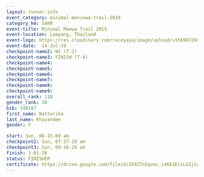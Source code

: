 ```yaml
---
layout: runner-info 
event_category: minimal-meniewa-trail-2019 
category_km: 14KM 
event-title: Minimal Maewa Trail 2019 
event-location: Lampang, Thailand 
event-logo: https://res.cloudinary.com/raceyaya/image/upload/v1569072805/logo/minimal-trail_ktnvsp.jpg 
event-date:  14-Jul-19 
checkpoint-name2: W1 (T-2) 
checkpoint-name3: FINISH (T-4) 
checkpoint-name4: 
checkpoint-name5: 
checkpoint-name6: 
checkpoint-name7: 
checkpoint-name8: 
checkpoint-name9: 
overall_rank: 110
gender_rank: 38
bib: 140187
first_name: Nattarika
last_name: Khayandee
gender: F

start: Sun, 06-15-00 am
checkpoint2: Sun, 07-17-10 am
checkpoint3: Sun, 09-16-26 am
finish: 3-01-26
status: FINISHER
certificate: https://drive.google.com/file/d/1b9Z7n5qvwc_i46k1ECsLGZjzqm9klBZC/view?usp=sharing
---
```


